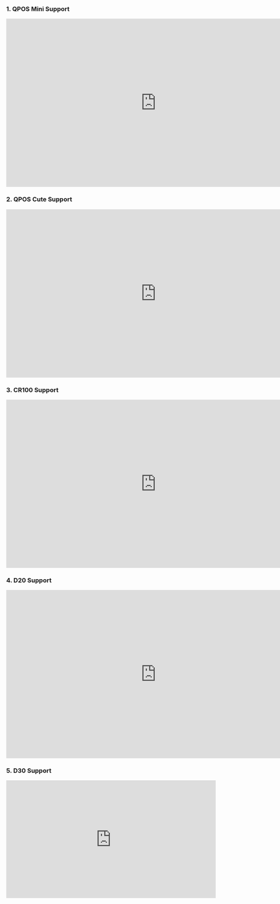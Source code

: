 ### 1. QPOS Mini Support
<iframe width="800" height="450" src="https://www.youtube.com/embed/JuWdCf5UlQM" frameborder="0" allow="accelerometer; autoplay; encrypted-media; gyroscope; picture-in-picture" allowfullscreen></iframe>  

### 2. QPOS Cute Support
<iframe width="800" height="450" src="https://www.youtube.com/embed/ZNo5I7S2Yz4" frameborder="0" allow="accelerometer; autoplay; encrypted-media; gyroscope; picture-in-picture; web-share" allowfullscreen></iframe>

### 3. CR100 Support
<iframe width="800" height="450" src="https://www.youtube.com/embed/PPlwYTv5c8s" frameborder="0" allow="accelerometer; autoplay; encrypted-media; gyroscope; picture-in-picture; web-share" allowfullscreen></iframe>  

### 4. D20 Support
<iframe width="800" height="450" src="https://www.youtube.com/embed/y0ctlyeDOeg" frameborder="0" allow="accelerometer; autoplay; encrypted-media; gyroscope; picture-in-picture; web-share" allowfullscreen></iframe>

### 5. D30 Support
<iframe width="560" height="315" src="https://www.youtube.com/embed/HMOHm61e7ZE" frameborder="0" allow="accelerometer; autoplay; clipboard-write; encrypted-media; gyroscope; picture-in-picture; web-share" allowfullscreen></iframe>